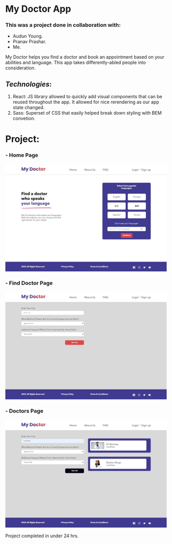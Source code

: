 # **My Doctor App**
### This was a project done in collaboration with: 
- Audun Young.
- Pranav Prashar.
- Me.

My Doctor helps you find a doctor and book an appointment based on your abilities and language. This app takes differently-abled people into consideration.

## ***Technologies***: 
1. React: JS library allowed to quickly add visual components that can be reused throughout the app. It allowed for nice rerendering as our app state changed. 
2. Sass: Superset of CSS that easily helped break down styling with BEM convetion.

# Project:
### - Home Page
![image](./screenshots/home.JPG)
### - Find Doctor Page
![image](./screenshots/doctor.JPG)
### - Doctors Page
![image](./screenshots/doctors.JPG)


Project completed in under 24 hrs. 
